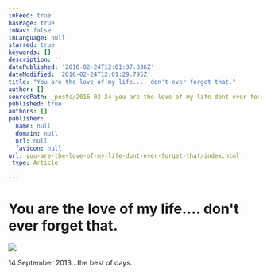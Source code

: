 ```yaml
---
inFeed: true
hasPage: true
inNav: false
inLanguage: null
starred: true
keywords: []
description: ''
datePublished: '2016-02-24T12:01:37.836Z'
dateModified: '2016-02-24T12:01:29.795Z'
title: "You are the love of my life.... don't ever forget that."
author: []
sourcePath: _posts/2016-02-24-you-are-the-love-of-my-life-dont-ever-forget-that.md
published: true
authors: []
publisher:
  name: null
  domain: null
  url: null
  favicon: null
url: you-are-the-love-of-my-life-dont-ever-forget-that/index.html
_type: Article

---
```

# You are the love of my life.... don't ever forget that.
![](https://the-grid-user-content.s3-us-west-2.amazonaws.com/2581492c-e43c-4f80-b1cd-c63960cc0061.jpg)

14 September 2013...the best of days.